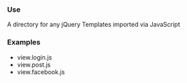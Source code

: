 ### Use
A directory for any jQuery Templates imported via JavaScript

### Examples
* view.login.js
* view.post.js
* view.facebook.js
